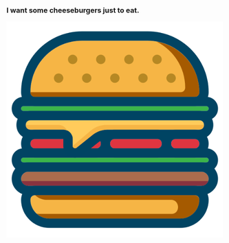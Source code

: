 ### I want some cheeseburgers just to eat.
![alt text](https://raw.githubusercontent.com/MCGP11/jhand/main/images/cheeseburger.png)
